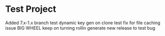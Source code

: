 Test Project
=========

Added 7.x-1.x branch
test dynamic key gen on clone
test fix for file caching issue
BIG WHEEL keep on turning
rollin
generate new release to test bug
